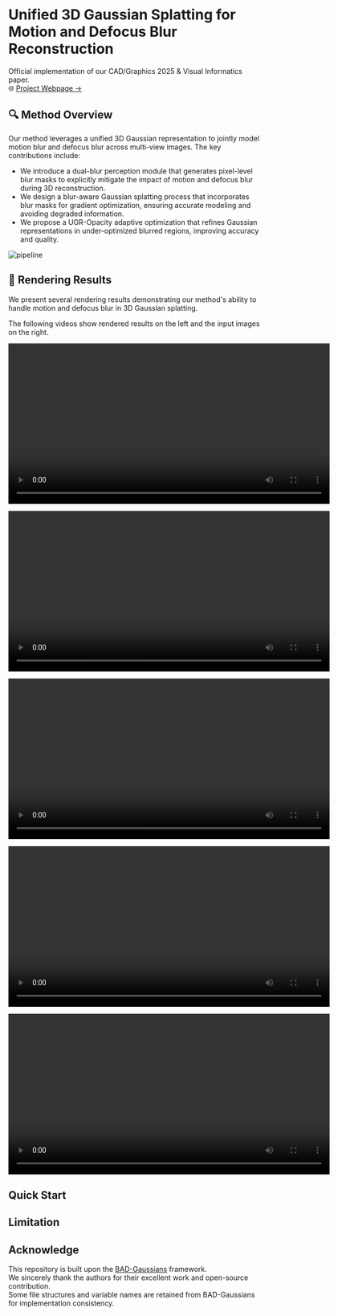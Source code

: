 # Unified 3D Gaussian Splatting for Motion and Defocus Blur Reconstruction

Official implementation of our CAD/Graphics 2025 & Visual Informatics paper.  
🌐 [Project Webpage →](https://sunbeam-217.github.io/Dual-blur-reconstruction/)




## 🔍 Method Overview

Our method leverages a unified 3D Gaussian representation to jointly model motion blur and defocus blur across multi-view images. The key contributions include:

- We introduce a dual-blur perception module that generates pixel-level blur masks to explicitly mitigate the impact of motion and defocus blur during 3D reconstruction.
- We design a blur-aware Gaussian splatting process that incorporates blur masks for gradient optimization, ensuring accurate modeling and avoiding degraded information.
- We propose a UGR-Opacity adaptive optimization that refines Gaussian representations in under-optimized blurred regions, improving accuracy and quality.

![pipeline](https://sunbeam-217.oss-cn-chengdu.aliyuncs.com/img/202506261356962.png)

## 🎥 Rendering Results

We present several rendering results demonstrating our method's ability to handle motion and defocus blur in 3D Gaussian splatting.

The following videos show rendered results on the left and the input images on the right.

<video src="https://github.com/user-attachments/assets/377de659-3e9f-47ed-b9f6-5821fefa944d" controls width="640"></video>

<video src="https://github.com/user-attachments/assets/86f79308-6970-49d7-8d1f-e2954600b49b" controls width="640"></video>

<video src="https://github.com/user-attachments/assets/75e338ee-7c7e-4935-a1e8-60910ea7ee13" controls width="640"></video>

<video src="https://github.com/user-attachments/assets/0158289b-1163-4f98-b1b4-054e9f72fff1" controls width="640"></video>

<video src="https://github.com/user-attachments/assets/c40cb281-be34-410c-abac-1bda991e4bc1" controls width="640"></video>

## Quick Start

## Limitation

## Acknowledge
This repository is built upon the [BAD-Gaussians](https://github.com/...) framework.  
We sincerely thank the authors for their excellent work and open-source contribution.  
Some file structures and variable names are retained from BAD-Gaussians for implementation consistency.

